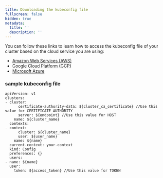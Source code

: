 ```yaml
---
title: Downloading the kubeconfig file
fullscreen: false
hidden: true
metadata:
  title: ''
  description: ''
---
```

You can follow these links to learn how to access the kubeconfig file of your cluster based on the cloud service you are using:

* [Amazon Web Services (AWS)](https://docs.aws.amazon.com/eks/latest/userguide/create-kubeconfig.html)
* [Google Cloud Platform (GCP)](https://cloud.google.com/kubernetes-engine/docs/how-to/cluster-access-for-kubectl)
* [Microsoft Azure](https://learn.microsoft.com/en-us/azure/aks/control-kubeconfig-access#get-and-verify-the-configuration-information)

### sample kubeconfig file

```
apiVersion: v1  
clusters:
- cluster:  
      certificate-authority-data: ${cluster_ca_certificate} //Use this value for CERTIFICATE AUTHORITY
      server: ${endpoint} //Use this value for HOST  
    name: ${cluster_name}  
  contexts:
- context:  
      cluster: ${cluster_name}   
      user: ${user_name}  
    name: ${name}  
  current-context: your-context  
  kind: Config  
  preferences: {}  
  users:
- name: ${name}  
  user:  
    token: ${access_token} //Use this value for TOKEN
```

